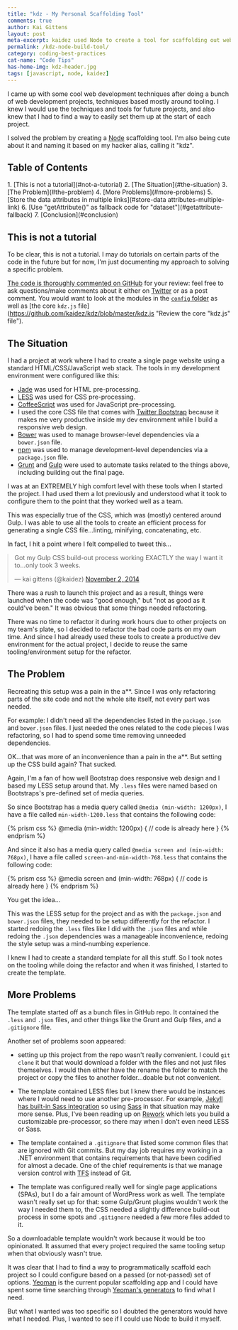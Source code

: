 ```yaml
---
title: "kdz - My Personal Scaffolding Tool"
comments: true
author: Kai Gittens
layout: post
meta-excerpt: kaidez used Node to create a tool for scaffolding out web development projects. Includes a link to thoroughly commented code on GitHub.
permalink: /kdz-node-build-tool/
category: coding-best-practices
cat-name: "Code Tips"
has-home-img: kdz-header.jpg
tags: [javascript, node, kaidez]
---
```

I came up with some cool web development techniques after doing a bunch of web development projects, techniques based mostly around tooling.  I knew I would use the techniques and tools for future projects, and also knew that I had to find a way to easily set them up at the start of each project.

I solved the problem by creating a [Node](https://nodejs.org/ "Go to the Node site") scaffolding tool. I'm also being cute about it and naming it based on my hacker alias, calling it "kdz".

<h2 style="clear:both;">Table of Contents</h2>
1. [This is not a tutorial](#not-a-tutorial)
2. [The Situation](#the-situation)
3. [The Problem](#the-problem)
4. [More Problems](#more-problems)
5. [Store the data attributes in multiple links](#store-data attributes-multiple-link)
6. [Use "getAttribute()" as fallback code for "dataset"](#getattribute-fallback)
7. [Conclusion](#conclusion)

<a name="not-a-tutorial"></a>
## This is not a tutorial

To be clear, this is not a tutorial. I may do tutorials on certain parts of the code in the future but for now, I'm just documenting my approach to solving a specific problem.

[The code is thoroughly commented on GitHub](https://github.com/kaidez/kdz "See the kdz code on GitHub") for your review: feel free to ask questions/make comments about it either on [Twitter](https://twitter.com/kaidez "Visit kaidez on Twitter") or as a post comment. You would want to look at the modules in the [`config` folder](https://github.com/kaidez/kdz/tree/master/config "review the npm code modules for kdz") as well as [the core `kdz.js` file](https://github.com/kaidez/kdz/blob/master/kdz.js "Review the core "kdz.js" file").

<a name="the-situation"></a>
## The Situation

I had a project at work where I had to create a single page website using a standard HTML/CSS/JavaScript web stack. The tools in my development environment were configured like this:

* [Jade](http://jade-lang.com/ "Review the Jade HTML template engine") was used for HTML pre-processing.
* [LESS](http://lesscss.org/ "Review the LESS pre-processor") was used for CSS pre-processing.
* [CoffeeScript](http://coffeescript.org/ "Review the CoffeeScript JS pre-processor") was used for JavaScript pre-processing.
* I used the core CSS file that comes with [Twitter Bootstrap](http://getbootstrap.com/ "Review Twitter Bootstrap") because it makes me very productive inside my dev environment while I build a responsive web design.
* [Bower](http://bower.io/ "Review the Bower web package manager") was used to manage browser-level dependencies via a `bower.json` file.
* [npm](https://www.npmjs.com/ "Review the npm package manager for Node") was used to manage development-level dependencies via a `package.json` file.
* [Grunt](http://gruntjs.com/ "Review the Grunt task runner") and [Gulp](http://gulpjs.com/ "Review the Gulp build system") were used to automate tasks related to the things above, including building out the final page.

I was at an EXTREMELY high comfort level with these tools when I started the project. I had used them a lot previously and understood what it took to configure them to the point that they worked well as a team.

This was especially true of the CSS, which was (mostly) centered around Gulp. I was able to use all the tools to create an efficient process for generating a single CSS file...linting, minifying, concatenating, etc.

In fact, I hit a point where I felt compelled to tweet this...

<blockquote class="twitter-tweet" lang="en" style="margin: 0 auto;"><p>Got my Gulp CSS build-out process working EXACTLY the way I want it to…only took 3 weeks.</p>&mdash; kai gittens (@kaidez) <a href="https://twitter.com/kaidez/status/529054310379053056">November 2, 2014</a></blockquote>
<script async src="//platform.twitter.com/widgets.js" charset="utf-8"></script>

There was a rush to launch this project and as a result, things were launched when the code was "good enough," but "not as good as it could've been." It was obvious that some things needed refactoring.

There was no time to refactor it during work hours due to other projects on my team's plate, so I decided to refactor the bad code parts on my own time. And since I had already used these tools to create a productive dev environment for the actual project, I decide to reuse the same tooling/environment setup for the refactor.

<a name="the-problem"></a>
## The Problem
Recreating this setup was a pain in the a**. Since I was only refactoring parts of the site code and not the whole site itself, not every part was needed.

For example: I didn't need all the dependencies listed in the `package.json` and `bower.json` files. I just needed the ones related to the code pieces I was refactoring, so I had to spend some time removing unneeded dependencies.

OK...that was more of an inconvenience than a pain in the a**. But setting up the CSS build again? That sucked.

Again, I'm a fan of how well Bootstrap does responsive web design and I based my LESS setup around that. My `.less` files were named based on Bootstraps's pre-defined set of media queries.

So since Bootstrap has a media query called `@media (min-width: 1200px)`, I have a file called `min-width-1200.less` that contains the following code:

{% prism css %}
@media (min-width: 1200px) {
  // code is already here
}
{% endprism %}

And since it also has a media query called `@media screen and (min-width: 768px)`, I have a file called `screen-and-min-width-768.less` that contains the following code:

{% prism css %}
@media screen and (min-width: 768px) {
  // code is already here
}
{% endprism %}

You get the idea...

This was the LESS setup for the project and as with the `package.json` and `bower.json` files, they needed to be setup differently for the refactor. I started redoing the `.less` files like I did with the `.json` files and while redoing the `.json` dependencies was a manageable inconvenience, redoing the style setup was a mind-numbing experience.

I knew I had to create a standard template for all this stuff. So I took notes on the tooling while doing the refactor and when it was finished, I started to create the template.

<a name="more-problems"></a>
## More Problems
The template started off as a bunch files in GitHub repo. It contained the `.less` and `.json` files, and other things like the Grunt and Gulp files, and a `.gitignore` file.

Another set of problems soon appeared:

* setting up this project from the repo wasn't really convenient. I could `git clone` it but that would download a folder with the files and not just files themselves. I would then either have the rename the folder to match the project or copy the files to another folder...doable but not convenient.

* The template contained LESS files but I knew there would be instances where I would need to use another pre-processor. For example, [Jekyll has built-in Sass integration](http://jekyllrb.com/docs/assets/) so using [Sass](http://sass-lang.com/ "Review the Sass pre-processor") in that situation may make more sense.  Plus, I've been reading up on [Rework](https://github.com/reworkcss/rework) which lets you build a customizable pre-processor, so there may when I don't even need LESS or Sass.

* The template contained a `.gitignore` that listed some common files that are ignored with Git commits. But my day job requires my working in a .NET environment that contains requirements that have been codified for almost a decade. One of the chief requirements is that we manage version control with [TFS](https://www.visualstudio.com/en-us/products/tfs-overview-vs.aspx "Review Microsoft's Team Foundation Server") instead of Git.

* The template was configured really well for single page applications (SPAs), but I do a fair amount of WordPress work as well.  The template wasn't really set up for that: some Gulp/Grunt plugins wouldn't work the way I needed them to, the CSS needed a slightly difference build-out process in some spots and `.gitignore` needed a few more files added to it.

So a downloadable template wouldn't work because it would be too opinionated. It assumed that every project required the same tooling setup when that obviously wasn't true.

It was clear that I had to find a way to programmatically scaffold each project so I could configure based on a passed (or not-passed) set of options. [Yeoman](http://yeoman.io/) is the current popular scaffolding app and I could have spent some time searching through [Yeoman's generators](http://yeoman.io/generators/ "Review Yeoman's generators") to find what I need.

But what I wanted was too specific so I doubted the generators would have what I needed. Plus, I wanted to see if I could use Node to build it myself.
